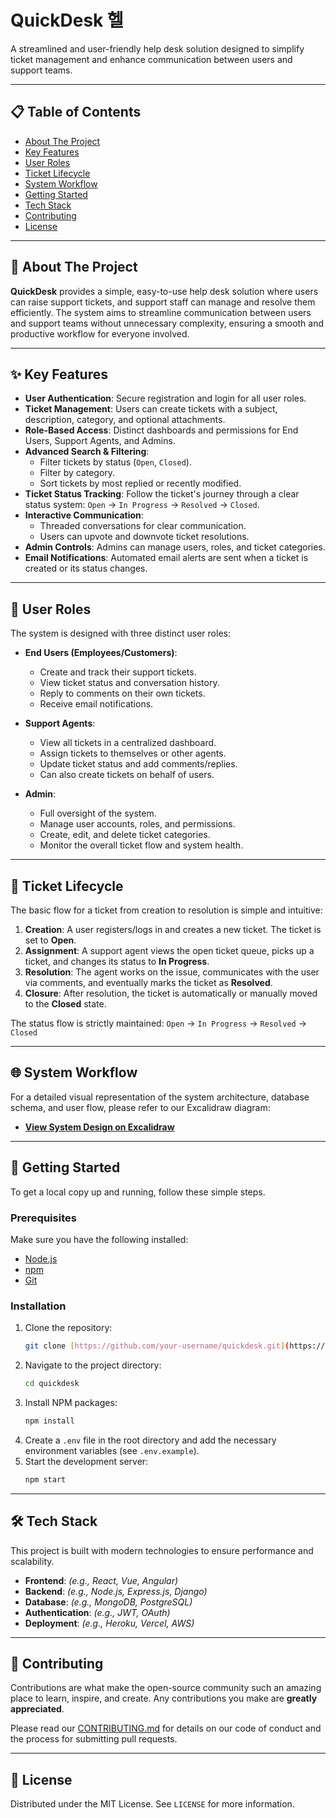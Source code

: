 # QuickDesk 헬

A streamlined and user-friendly help desk solution designed to simplify ticket management and enhance communication between users and support teams.

---

## 📋 Table of Contents

- [About The Project](#about-the-project)
- [Key Features](#-key-features)
- [User Roles](#-user-roles)
- [Ticket Lifecycle](#-ticket-lifecycle)
- [System Workflow](#-system-workflow)
- [Getting Started](#-getting-started)
- [Tech Stack](#-tech-stack)
- [Contributing](#-contributing)
- [License](#-license)

---

## 🧐 About The Project

**QuickDesk** provides a simple, easy-to-use help desk solution where users can raise support tickets, and support staff can manage and resolve them efficiently. The system aims to streamline communication between users and support teams without unnecessary complexity, ensuring a smooth and productive workflow for everyone involved.

---

## ✨ Key Features

-   **User Authentication**: Secure registration and login for all user roles.
-   **Ticket Management**: Users can create tickets with a subject, description, category, and optional attachments.
-   **Role-Based Access**: Distinct dashboards and permissions for End Users, Support Agents, and Admins.
-   **Advanced Search & Filtering**:
    -   Filter tickets by status (`Open`, `Closed`).
    -   Filter by category.
    -   Sort tickets by most replied or recently modified.
-   **Ticket Status Tracking**: Follow the ticket's journey through a clear status system: `Open` → `In Progress` → `Resolved` → `Closed`.
-   **Interactive Communication**:
    -   Threaded conversations for clear communication.
    -   Users can upvote and downvote ticket resolutions.
-   **Admin Controls**: Admins can manage users, roles, and ticket categories.
-   **Email Notifications**: Automated email alerts are sent when a ticket is created or its status changes.

---

## 👤 User Roles

The system is designed with three distinct user roles:

-   **End Users (Employees/Customers)**:
    -   Create and track their support tickets.
    -   View ticket status and conversation history.
    -   Reply to comments on their own tickets.
    -   Receive email notifications.

-   **Support Agents**:
    -   View all tickets in a centralized dashboard.
    -   Assign tickets to themselves or other agents.
    -   Update ticket status and add comments/replies.
    -   Can also create tickets on behalf of users.

-   **Admin**:
    -   Full oversight of the system.
    -   Manage user accounts, roles, and permissions.
    -   Create, edit, and delete ticket categories.
    -   Monitor the overall ticket flow and system health.

---

## 🔄 Ticket Lifecycle

The basic flow for a ticket from creation to resolution is simple and intuitive:

1.  **Creation**: A user registers/logs in and creates a new ticket. The ticket is set to **Open**.
2.  **Assignment**: A support agent views the open ticket queue, picks up a ticket, and changes its status to **In Progress**.
3.  **Resolution**: The agent works on the issue, communicates with the user via comments, and eventually marks the ticket as **Resolved**.
4.  **Closure**: After resolution, the ticket is automatically or manually moved to the **Closed** state.

The status flow is strictly maintained:
`Open` → `In Progress` → `Resolved` → `Closed`

---

## 🌐 System Workflow

For a detailed visual representation of the system architecture, database schema, and user flow, please refer to our Excalidraw diagram:

-   **[View System Design on Excalidraw](https://link.excalidraw.com/l/65VNwvy7c4X/83JslFMQqb3)**

---

## 🚀 Getting Started

To get a local copy up and running, follow these simple steps.

### Prerequisites

Make sure you have the following installed:
* [Node.js](https://nodejs.org/)
* [npm](https://www.npmjs.com/)
* [Git](https://git-scm.com/)

### Installation

1.  Clone the repository:
    ```sh
    git clone [https://github.com/your-username/quickdesk.git](https://github.com/your-username/quickdesk.git)
    ```
2.  Navigate to the project directory:
    ```sh
    cd quickdesk
    ```
3.  Install NPM packages:
    ```sh
    npm install
    ```
4.  Create a `.env` file in the root directory and add the necessary environment variables (see `.env.example`).
5.  Start the development server:
    ```sh
    npm start
    ```

---

## 🛠️ Tech Stack

This project is built with modern technologies to ensure performance and scalability.

-   **Frontend**: *(e.g., React, Vue, Angular)*
-   **Backend**: *(e.g., Node.js, Express.js, Django)*
-   **Database**: *(e.g., MongoDB, PostgreSQL)*
-   **Authentication**: *(e.g., JWT, OAuth)*
-   **Deployment**: *(e.g., Heroku, Vercel, AWS)*

---

## 🤝 Contributing

Contributions are what make the open-source community such an amazing place to learn, inspire, and create. Any contributions you make are **greatly appreciated**.

Please read our [CONTRIBUTING.md](CONTRIBUTING.md) for details on our code of conduct and the process for submitting pull requests.

---

## 📄 License

Distributed under the MIT License. See `LICENSE` for more information.
